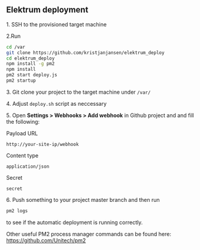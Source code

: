 ## Elektrum deployment 

1\. SSH to the provisioned target machine

2\.Run

```sh
cd /var
git clone https://github.com/kristjanjansen/elektrum_deploy
cd elektrum_deploy
npm install -g pm2
npm install
pm2 start deploy.js
pm2 startup
```

3\. Git clone your project to the target machine under ```/var/```

4\. Adjust `deploy.sh` script as neccessary

5\. Open **Settings > Webhooks > Add webhook** in Github project and and fill the following:

Payload URL

    http://your-site-ip/webhook

Content type

    application/json

Secret

    secret

6\. Push something to your project master branch and then run

```sh
pm2 logs
```

to see if the automatic deployment is running correctly.

Other useful PM2 process manager commands can be found here: https://github.com/Unitech/pm2

